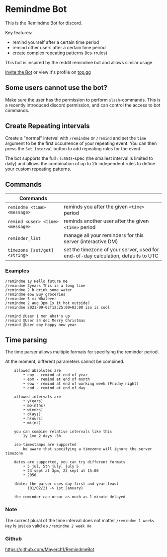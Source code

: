 # Remindme Bot

This is the Remindme Bot for discord.


Key features:
* remind yourself after a certain time period
* remind other users after a certain time period
* create complex repeating patterns (ics-rrules)

This bot is inspired by the reddit remindme bot and allows similar usage.

[Invite the Bot](https://discord.com/api/oauth2/authorize?client_id=831142367397412874&permissions=68608&scope=bot%20applications.commands) or view it's profile on [top.gg](https://top.gg/bot/831142367397412874)


## Some users cannot use the bot?

Make sure the user has the permission to perform `slash`-commands.
This is a recently introduced discord permission, and can control the access to bot commands.


## Create Repeating intervals

Create a "normal" interval with `/remindme` or `/remind` and set the `time` argument to be the first occurrence of your repeating event.
You can then press the `Set Interval` button to add repeating rules for the event.

The bot supports the full `rfc5545`-spec (the smallest interval is limited to daily) and allows the combination of up to 25 independent rules to define your custom repeating patterns.

## Commands

|Commands||
|---|---|
|```remindme <time> <message>```  | reminds you after the given `<time>` period| 
|```remind <user> <time> <message>``` | reminds another user after the given `<time>` period|
|```reminder_list``` | manage all your reminders for this server (interactive DM) |
|```timezone [set/get] <string>``` | set the timezone of your server, used for end-of-day calculation, defaults to UTC|


### Examples

```
/remindme 1y Hello future me
/remindme 2years This is a long time
/remindme 2 h drink some water
/remindme eow Buy groceries
/remindme 5 mi Whatever
/remindme 2 aug 3pm Is it hot outside?
/remindme 2021-09-02T12:25:00+02:00 iso is cool

/remind @User 1 mon What's up
/remind @User 24 dec Merry Christmas
/remind @User eoy Happy new year
```

## Time parsing

The time parser allows multiple formats for specifying the reminder period.

At the moment, different parameters cannot be combined.

```
	allowed absolutes are
		• eoy - remind at end of year
		• eom - remind at end of month
		• eow - remind at end of working week (Friday night)
		• eod - remind at end of day
	
	allowed intervals are
		• y(ears)
		• mo(nths)
		• w(eeks)
		• d(ays)
		• h(ours)
		• mi(ns)
	
	you can combine relative intervals like this
		1y 1mo 2 days -5h

	iso-timestamps are supported
		be aware that specifying a timezone will ignore the server timezone
	
	dates are supported, you can try different formats
		• 5 jul, 5th july, july 5
		• 23 sept at 3pm, 23 sept at 15:00
		• 2050

	tNote: the parser uses day-first and year-least
	      (01/02/21 -> 1st January)

	the reminder can occur as much as 1 minute delayed
```


### Note
The correct plural of the time interval does not matter
`/remindme 1 weeks Hey` is just as valid as `/remindme 2 week Ho`


### Github
https://github.com/Mayerch1/RemindmeBot
